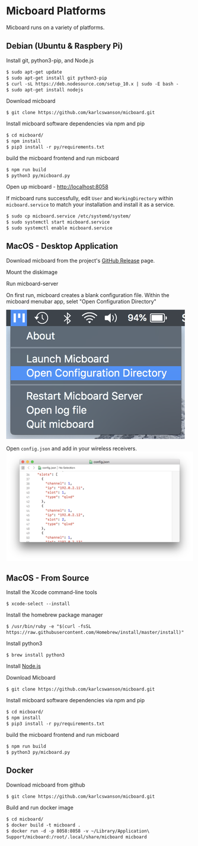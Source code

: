 # Micboard Platforms
Micboard runs on a variety of platforms.


## Debian (Ubuntu & Raspbery Pi)
Install git, python3-pip, and Node.js
```
$ sudo apt-get update
$ sudo apt-get install git python3-pip
$ curl -sL https://deb.nodesource.com/setup_10.x | sudo -E bash -
$ sudo apt-get install nodejs
```

Download micboard
```
$ git clone https://github.com/karlcswanson/micboard.git
```

Install micboard software dependencies via npm and pip
```
$ cd micboard/
$ npm install
$ pip3 install -r py/requirements.txt
```

build the micboard frontend and run micboard
```
$ npm run build
$ python3 py/micboard.py
```

Open up micboard - [http://localhost:8058](http://localhost:8058)


If micboard runs successfully, edit `User` and `WorkingDirectory` within `micboard.service` to match your installation and install it as a service.
```
$ sudo cp micboard.service /etc/systemd/system/
$ sudo systemctl start micboard.service
$ sudo systemctl enable micboard.service
```

## MacOS - Desktop Application
Download micboard from the project's [GitHub Release](https://github.com/karlcswanson/micboard/releases/) page.

Mount the diskimage

Run micboard-server

On first run, micboard creates a blank configuration file.  Within the micboard menubar app, selet "Open Configuration Directory"

![open-configuration-directory](img/open-config-dir.png)

Open `config.json` and add in your wireless receivers.
![text editor](img/config-editor.png)


## MacOS - From Source
Install the Xcode command-line tools
```
$ xcode-select --install
```

Install the homebrew package manager
```
$ /usr/bin/ruby -e "$(curl -fsSL https://raw.githubusercontent.com/Homebrew/install/master/install)"
```

Install python3
```
$ brew install python3
```

Install [Node.js](https://nodejs.org/en/)

Download Micboard
```
$ git clone https://github.com/karlcswanson/micboard.git
```

Install micboard software dependencies via npm and pip
```
$ cd micboard/
$ npm install
$ pip3 install -r py/requirements.txt
```

build the micboard frontend and run micboard
```
$ npm run build
$ python3 py/micboard.py
```


## Docker
Download micboard from github
```
$ git clone https://github.com/karlcswanson/micboard.git
```

Build and run docker image
```
$ cd micboard/
$ docker build -t micboard .
$ docker run -d -p 8058:8058 -v ~/Library/Application\ Support/micboard:/root/.local/share/micboard micboard
```
